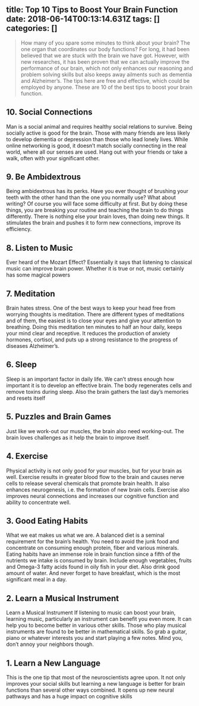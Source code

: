 title: Top 10 Tips to Boost Your Brain Function
date: 2018-06-14T00:13:14.631Z
tags: []
categories: []
---
> How many of you spare some minutes to think about your brain? The one organ that coordinates our body functions? For long, it had been believed that we are stuck with the brain we have got. However, with new researches, it has been proven that we can actually improve the performance of our brain, which not only enhances our reasoning and problem solving skills but also keeps away ailments such as dementia and Alzheimer’s. The tips here are free and effective, which could be employed by anyone. These are 10 of the best tips to boost your brain function.

## 10. Social Connections

Man is a social animal and requires healthy social relations to survive. Being socially active is good for the brain. Those with many friends are less likely to develop dementia or depression than those who lead lonely lives. While online networking is good, it doesn’t match socially connecting in the real world, where all our senses are used. Hang out with your friends or take a walk, often with your significant other.


## 9. Be Ambidextrous

Being ambidextrous has its perks. Have you ever thought of brushing your teeth with the other hand than the one you normally use? What about writing? Of course you will face some difficulty at first. But by doing these things, you are breaking your routine and teaching the brain to do things differently. There is nothing else your brain loves, than doing new things. It stimulates the brain and pushes it to form new connections, improve its efficiency.

## 8. Listen to Music

Ever heard of the Mozart Effect? Essentially it says that listening to classical music can improve brain power. Whether it is true or not, music certainly has some magical powers

## 7. Meditation

Brain hates stress. One of the best ways to keep your head free from worrying thoughts is meditation. There are different types of meditations and of them, the easiest is to close your eyes and give your attention to breathing. Doing this meditation ten minutes to half an hour daily, keeps your mind clear and receptive. It reduces the production of anxiety hormones, cortisol, and puts up a strong resistance to the progress of diseases Alzheimer’s.

## 6. Sleep

Sleep is an important factor in daily life. We can’t stress enough how important it is to develop an effective brain. The body regenerates cells and remove toxins during sleep. Also the brain gathers the last day’s memories and resets itself 

## 5. Puzzles and Brain Games

Just like we work-out our muscles, the brain also need working-out. The brain loves challenges as it help the brain to improve itself. 

## 4. Exercise

Physical activity is not only good for your muscles, but for your brain as well. Exercise results in greater blood flow to the brain and causes nerve cells to release several chemicals that promote brain health. It also enhances neurogenesis, i.e. the formation of new brain cells. Exercise also improves neural connections and increases our cognitive function and ability to concentrate well.

## 3. Good Eating Habits

What we eat makes us what we are. A balanced diet is a seminal requirement for the brain’s health. You need to avoid the junk food and concentrate on consuming enough protein, fiber and various minerals. Eating habits have an immense role in brain function since a fifth of the nutrients we intake is consumed by brain. Include enough vegetables, fruits and Omega-3 fatty acids found in oily fish in your diet. Also drink good amount of water. And never forget to have breakfast, which is the most significant meal in a day.

## 2. Learn a Musical Instrument

Learn a Musical Instrument
If listening to music can boost your brain, learning music, particularly an instrument can benefit you even more. It can help you to become better in various other skills. Those who play musical instruments are found to be better in mathematical skills. So grab a guitar, piano or whatever interests you and start playing a few notes. Mind you, don’t annoy your neighbors though.

## 1. Learn a New Language

This is the one tip that most of the neuroscientists agree upon. It not only improves your social skills but learning a new language is better for brain functions than several other ways combined. It opens up new neural pathways and has a huge impact on cognitive skills